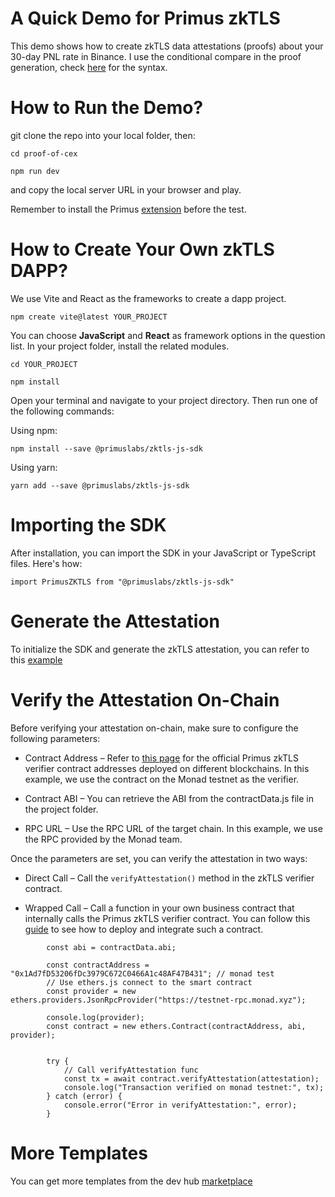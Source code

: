 # A Quick Demo for Primus zkTLS 

This demo shows how to create zkTLS data attestations (proofs) about your 30-day PNL rate in Binance. I use the conditional compare in the proof generation, check [here](https://docs.primuslabs.xyz/data-verification/zk-tls-sdk/test#verification-logics) for the syntax.


# How to Run the Demo?
git clone the repo into your local folder, then:

```node
cd proof-of-cex

npm run dev
```
and copy the local server URL in your browser and play. 

Remember to install the Primus [extension](https://chromewebstore.google.com/detail/primus/oeiomhmbaapihbilkfkhmlajkeegnjhe) before the test.

# How to Create Your Own zkTLS DAPP?

We use Vite and React as the frameworks to create a dapp project. 
```node
npm create vite@latest YOUR_PROJECT
```
You can choose **JavaScript** and **React** as framework options in the question list. In your project folder, install the related modules.

```node
cd YOUR_PROJECT

npm install
```
Open your terminal and navigate to your project directory. Then run one of the following commands:

Using npm:
```node
npm install --save @primuslabs/zktls-js-sdk
```

Using yarn:
```node
yarn add --save @primuslabs/zktls-js-sdk
```

# Importing the SDK
After installation, you can import the SDK in your JavaScript or TypeScript files. Here's how:
```node
import PrimusZKTLS from "@primuslabs/zktls-js-sdk"
```

# Generate the Attestation
To initialize the SDK and generate the zkTLS attestation, you can refer to this [example](https://docs.primuslabs.xyz/data-verification/zk-tls-sdk/test)


# Verify the Attestation On-Chain

Before verifying your attestation on-chain, make sure to configure the following parameters:

- Contract Address – Refer to [this page](https://docs.primuslabs.xyz/data-verification/zk-tls-sdk/solidity/overview) for the official Primus zkTLS verifier contract addresses deployed on different blockchains. In this example, we use the contract on the Monad testnet as the verifier.

- Contract ABI – You can retrieve the ABI from the contractData.js file in the project folder.

- RPC URL – Use the RPC URL of the target chain. In this example, we use the RPC provided by the Monad team.


Once the parameters are set, you can verify the attestation in two ways:

- Direct Call – Call the `verifyAttestation()` method in the zkTLS verifier contract.

- Wrapped Call – Call a function in your own business contract that internally calls the Primus zkTLS verifier contract.
You can follow this [ guide](https://docs.primuslabs.xyz/data-verification/zk-tls-sdk/solidity/quickstart#deploy-a-smart-contract) to see how to deploy and integrate such a contract.


```
        const abi = contractData.abi;

        const contractAddress = "0x1Ad7fD53206fDc3979C672C0466A1c48AF47B431"; // monad test
        // Use ethers.js connect to the smart contract
        const provider = new ethers.providers.JsonRpcProvider("https://testnet-rpc.monad.xyz");
    
        console.log(provider);
        const contract = new ethers.Contract(contractAddress, abi, provider);
       

        try {
            // Call verifyAttestation func
            const tx = await contract.verifyAttestation(attestation);
            console.log("Transaction verified on monad testnet:", tx);
        } catch (error) {
            console.error("Error in verifyAttestation:", error);
        }
```

# More Templates
You can get more templates from the dev hub [marketplace](https://dev.primuslabs.xyz/marketplace)
